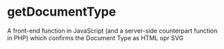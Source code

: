 # getDocumentType
A front-end function in JavaScript (and a server-side counterpart function in PHP) which confirms the Document Type as HTML opr SVG
